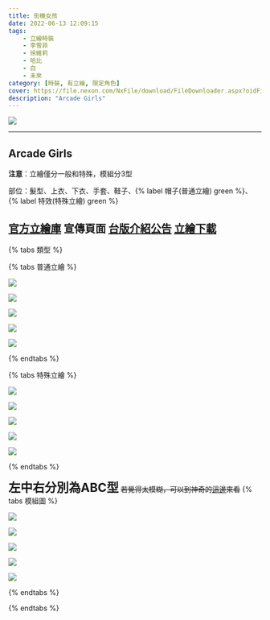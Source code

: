 ```yaml
---
title: 街機女孩
date: 2022-06-13 12:09:15
tags:
    - 立繪時裝
    - 李雪菲
    - 徐維莉
    - 哈比
    - 白
    - 未來
category: [時裝, 有立繪, 限定角色]
cover: https://file.nexon.com/NxFile/download/FileDownloader.aspx?oidFile=4692794796480144649
description: "Arcade Girls"
---
```


![](https://file.nexon.com/NxFile/download/FileDownloader.aspx?oidFile=4692794796480144649)

---
## Arcade Girls

**注意**：立繪僅分一般和特殊，模組分3型

部位：髮型、上衣、下衣、手套、鞋子、{% label 帽子(普通立繪) green %}、{% label 特效(特殊立繪) green %}

[官方立繪庫](https://closers.nexon.com/Pds/FanSiteKit)
宣傳頁面
[台版介紹公告](http://cls.mangot5.com/game/cls/news/detail?contentNo=49771)
[立繪下載](https://closers.vod.nexoncdn.co.kr/site/fansitekit/Closers_FansiteKit_Arcade_210520_500777.zip)
---

{% tabs 類型 %}
<!-- tab 普通-->
{% tabs 普通立繪 %}
<!-- tab 李雪菲(Seulbi)-->
![](https://i.imgur.com/MsdiuYw.jpg)
<!-- endtab -->
<!-- tab 徐維莉(Yuri)-->
![](https://i.imgur.com/iEyE7Sw.jpg)
<!-- endtab -->
<!-- tab 哈比(Harpy)-->
![](https://i.imgur.com/hImiqqM.jpg)
<!-- endtab -->
<!-- tab 白(Bai)-->
![](https://i.imgur.com/Y5f6q26.jpg)
<!-- endtab -->
<!-- tab 未來(Mirae)-->
![](https://i.imgur.com/cSPBZXH.jpg)
<!-- endtab -->
{% endtabs %}
<!-- endtab -->

<!-- tab 特殊-->
{% tabs 特殊立繪 %}
<!-- tab 李雪菲(Seulbi)-->
![](https://i.imgur.com/pfOb8dB.jpg)
<!-- endtab -->
<!-- tab 徐維莉(Yuri)-->
![](https://i.imgur.com/85Vw87W.jpg)
<!-- endtab -->
<!-- tab 哈比(Harpy)-->
![](https://i.imgur.com/LfkE1BE.jpg)
<!-- endtab -->
<!-- tab 白(Bai)-->
![](https://i.imgur.com/vg49lGD.jpg)
<!-- endtab -->
<!-- tab 未來(Mirae)-->
![](https://i.imgur.com/bZlGxhw.jpg)
<!-- endtab -->
{% endtabs %}
<!-- endtab -->

<!-- tab 模組-->
**<font size=5>左中右分別為ABC型</font>**
~~若覺得太模糊，可以到神奇的[這邊](https://union.codeclosers.to/index.php?/topic/395-gacha-arcade-girls-spring-fairy/)來看~~
{% tabs 模組圖 %}
<!-- tab 李雪菲(Seulbi)-->
![](https://i.imgur.com/9yuqydu.png)
<!-- endtab -->
<!-- tab 徐維莉(Yuri)-->
![](https://i.imgur.com/9KTG9pn.png)
<!-- endtab -->
<!-- tab 哈比(Harpy)-->
![](https://i.imgur.com/doe8NXP.png)
<!-- endtab -->
<!-- tab 白(Bai)-->
![](https://i.imgur.com/cB0xBHt.png)
<!-- endtab -->
<!-- tab 未來(Mirae)-->
![](https://i.imgur.com/ibFzkod.png)
<!-- endtab -->
{% endtabs %}
<!-- endtab -->

{% endtabs %}